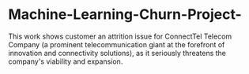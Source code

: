 # Machine-Learning-Churn-Project-
This work shows customer an attrition issue for ConnectTel Telecom Company (a prominent telecommunication giant at the forefront of innovation and connectivity solutions), as it seriously threatens the company's viability and expansion. 
